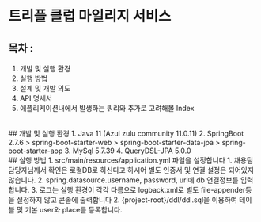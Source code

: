 # 트리플 클럽 마일리지 서비스
## 목차 : 
1. 개발 및 실행 환경
2. 실행 방법
3. 설계 및 개발 의도
4. API 명세서
5. 애플리케이션내에서 발생하는 쿼리와 추가로 고려해볼 Index
<br>
## 개발 및 실행 환경  
1. Java 11 (Azul zulu community 11.0.11)  
2. SpringBoot 2.7.6  
   > spring-boot-starter-web  
   > spring-boot-starter-data-jpa  
   > spring-boot-starter-aop
3. MySql 5.7.39  
4. QueryDSL-JPA 5.0.0  
<br>  
## 실행 방법  
1. src/main/resources/application.yml 파일을 설정합니다  
   1. 채용팀 담당자님께서 확인은 로컬DB로 하신다고 하시어 별도 인증서 및 연결 설정은 되어있지 않습니다.  
   2. spring.datasource.username, password, url에 db 연결정보를 입력합니다.  
   3. 로그는 실행 환경이 각각 다름으로 logback.xml로 별도 file-appender등을 설정하지 않고 콘솔에 출력합니다  
2. {project-root}/ddl/ddl.sql을 이용하여 테이블 및 기본 user와 place를 등록합니다.  
